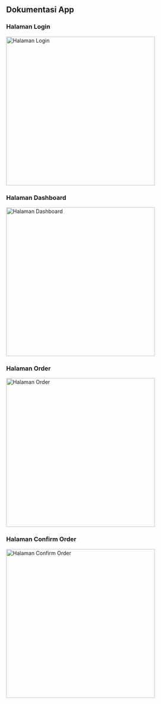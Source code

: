 ## Dokumentasi App

### Halaman Login
<img src="https://github.com/user-attachments/assets/3faf11c3-5c92-4eb9-b4d2-c26d20c4d67a" alt="Halaman Login" width="400"/>

### Halaman Dashboard
<img src="https://github.com/user-attachments/assets/21a2b4a9-cc12-4704-bc0b-885365aaa5b8" alt="Halaman Dashboard" width="400"/>

### Halaman Order
<img src="https://github.com/user-attachments/assets/6d60db23-4a40-48ce-882e-65045275f001" alt="Halaman Order" width="400"/>

### Halaman Confirm Order
<img src="https://github.com/user-attachments/assets/62fa452b-bde8-47a4-93f3-a55156315871" alt="Halaman Confirm Order" width="400"/>
